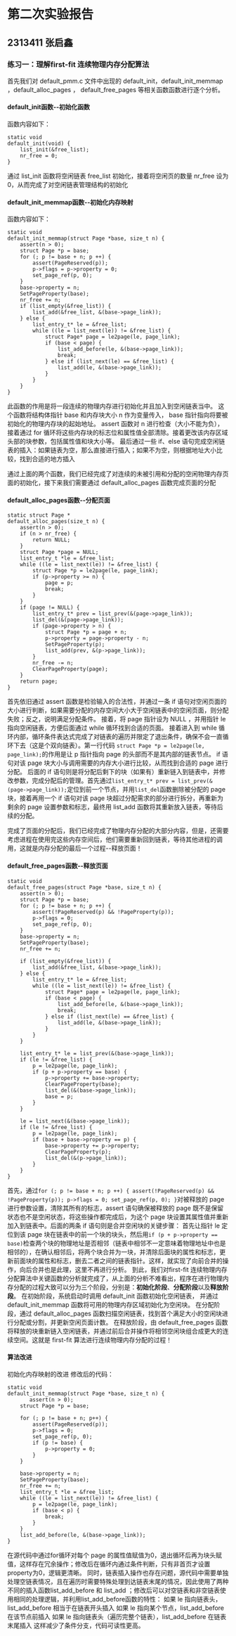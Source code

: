# 第二次实验报告

## 2313411 张启鑫

### 练习一：理解first-fit 连续物理内存分配算法

首先我们对 default_pmm.c 文件中出现的 default_init，default_init_memmap ，default_alloc_pages ， default_free_pages 等相关函数函数进行逐个分析。

#### default_init函数--初始化函数

函数内容如下：

```text
static void
default_init(void) {
    list_init(&free_list); 
    nr_free = 0; 
}
```

通过 list_init 函数将空闲链表 free_list 初始化，接着将空闲页的数量 nr_free 设为0，从而完成了对空闲链表管理结构的初始化

#### default_init_memmap函数--初始化内存映射

函数内容如下：

```text
static void
default_init_memmap(struct Page *base, size_t n) {
    assert(n > 0);
    struct Page *p = base;
    for (; p != base + n; p ++) {
        assert(PageReserved(p));
        p->flags = p->property = 0;
        set_page_ref(p, 0);
    }
    base->property = n;
    SetPageProperty(base);
    nr_free += n;
    if (list_empty(&free_list)) {
        list_add(&free_list, &(base->page_link));
    } else {
        list_entry_t* le = &free_list;
        while ((le = list_next(le)) != &free_list) {
            struct Page* page = le2page(le, page_link);
            if (base < page) {
                list_add_before(le, &(base->page_link));
                break;
            } else if (list_next(le) == &free_list) {
                list_add(le, &(base->page_link));
            }
        }
    }
}
```

此函数的作用是将一段连续的物理内存进行初始化并且加入到空闲链表当中。
这个函数将结构体指针 base 和内存块大小 n 作为变量传入， base 指针指向将要被初始化的物理内存块的起始地址。
assert 函数对 n 进行检查（大小不能为负），接着通过 for 循环将这些内存块的标志位和属性值全部清除。接着更改该内存区域头部的块参数，包括属性值和块大小等。
最后通过一些 if、else 语句完成空闲链表的插入：如果链表为空，那么直接进行插入；如果不为空，则根据地址大小比较，找到合适的地方插入

通过上面的两个函数，我们已经完成了对连续的未被引用和分配的空闲物理内存页面的初始化，接下来我们需要通过 default_alloc_pages 函数完成页面的分配

#### default_alloc_pages函数--分配页面

```text
static struct Page *
default_alloc_pages(size_t n) {
    assert(n > 0);
    if (n > nr_free) {
        return NULL;
    }
    struct Page *page = NULL;
    list_entry_t *le = &free_list;
    while ((le = list_next(le)) != &free_list) {
        struct Page *p = le2page(le, page_link);
        if (p->property >= n) {
            page = p;
            break;
        }
    }
    if (page != NULL) {
        list_entry_t* prev = list_prev(&(page->page_link));
        list_del(&(page->page_link));
        if (page->property > n) {
            struct Page *p = page + n;
            p->property = page->property - n;
            SetPageProperty(p);
            list_add(prev, &(p->page_link));
        }
        nr_free -= n;
        ClearPageProperty(page);
    }
    return page;
}
```

首先依旧通过 assert 函数是检验输入的合法性，并通过一条 if 语句对空闲页面的大小进行判断，如果需要分配的内存空间大小大于空闲链表中的空闲页面，则分配失败；反之，说明满足分配条件。
接着，将 page 指针设为 NULL ，并用指针 le 指向空闲链表，方便后面通过 while 循环找到合适的页面。
接着进入到 while 循环内部，循环条件表达式完成了对链表的遍历并限定了退出条件，确保不会一直循环下去（这是个双向链表）。第一行代码 `struct Page *p = le2page(le, page_link);`的作用是让 p 指针指向 page 的头部而不是其内部的链表节点。 if 语句对该 page 块大小与调用需要的内存大小进行比较，从而找到合适的 page 进行分配。
后面的 if 语句则是将分配后剩下的块（如果有）重新链入到链表中，并修改参数，完成分配后的管理。首先通过`list_entry_t* prev = list_prev(&(page->page_link));`定位到前一个节点，并用`list_del`函数删除被分配的 page 块，接着再用一个 if 语句对该 page 块超过分配需求的部分进行拆分，再重新为剩余的 page 设置参数和标志，最终用 list_add 函数将其重新放入链表，等待后续的分配。

完成了页面的分配后，我们已经完成了物理内存分配的大部分内容，但是，还需要考虑进程在使用完这些内存空间后，他们需要重新回到链表，等待其他进程的调用，这就是内存分配的最后一个过程--释放页面！

#### default_free_pages函数--释放页面

```text
static void
default_free_pages(struct Page *base, size_t n) {
    assert(n > 0);
    struct Page *p = base;
    for (; p != base + n; p ++) {
        assert(!PageReserved(p) && !PageProperty(p));
        p->flags = 0;
        set_page_ref(p, 0);
    }
    base->property = n;
    SetPageProperty(base);
    nr_free += n;

    if (list_empty(&free_list)) {
        list_add(&free_list, &(base->page_link));
    } else {
        list_entry_t* le = &free_list;
        while ((le = list_next(le)) != &free_list) {
            struct Page* page = le2page(le, page_link);
            if (base < page) {
                list_add_before(le, &(base->page_link));
                break;
            } else if (list_next(le) == &free_list) {
                list_add(le, &(base->page_link));
            }
        }
    }

    list_entry_t* le = list_prev(&(base->page_link));
    if (le != &free_list) {
        p = le2page(le, page_link);
        if (p + p->property == base) {
            p->property += base->property;
            ClearPageProperty(base);
            list_del(&(base->page_link));
            base = p;
        }
    }

    le = list_next(&(base->page_link));
    if (le != &free_list) {
        p = le2page(le, page_link);
        if (base + base->property == p) {
            base->property += p->property;
            ClearPageProperty(p);
            list_del(&(p->page_link));
        }
    }
}
```

首先，通过`for (; p != base + n; p ++) { assert(!PageReserved(p) && !PageProperty(p)); p->flags = 0; set_page_ref(p, 0); }`对被释放的 page 进行参数设置，清除其所有的标志，assert 语句确保被释放的 page 既不是保留状态也不是空闲状态，将这些操作都完成后，为这个 page 块设置其属性值并重新加入到链表中。后面的两条 if 语句则是合并空闲块的关键步骤：
首先让指针 le 定位到该 page 块在链表中的前一个块的块头，然后用`if (p + p->property == base)`检查两个块的物理地址是否相邻（链表中相邻不一定意味着物理地址中也是相邻的），在确认相邻后，将两个块合并为一块，并清除后面块的属性和标志，更新前面块的属性和标志，删去二者之间的链表指针。这样，就实现了向前合并的操作，向后合并也是此理，这里不再进行分析。
到此，我们对first-fit 连续物理内存分配算法中关键函数的分析就完成了，从上面的分析不难看出，程序在进行物理内存分配的过程大致可以分为三个阶段，分别是：**初始化阶段**、**分配阶段**以及**释放阶段**。
在初始阶段，系统启动时调用 default_init 函数初始化空闲链表， 并通过 default_init_memmap 函数将可用的物理内存区域初始化为空闲块。
在分配阶段，通过 default_alloc_pages 函数扫描空闲链表，找到首个满足大小的空闲块进行分配或分割，并更新空闲页面计数。
在释放阶段，由 default_free_pages 函数将释放的块重新链入空闲链表，并通过前后合并操作将相邻空闲块组合成更大的连续空间。这就是 first-fit 算法进行连续物理内存分配的过程！

#### 算法改进

初始化内存映射的改进
修改后的代码：

```text
static void
default_init_memmap(struct Page *base, size_t n) {
       assert(n > 0);
    struct Page *p = base;
    
    for (; p != base + n; p++) {
        assert(PageReserved(p));
        p->flags = 0;
        set_page_ref(p, 0);
        if (p != base) {
            p->property = 0;
        }
    }
    
    base->property = n;
    SetPageProperty(base);
    nr_free += n;
    list_entry_t *le = &free_list;
    while ((le = list_next(le)) != &free_list) {
        p = le2page(le, page_link);
        if (base < p) {
            break;
        }
    }
    list_add_before(le, &(base->page_link));
}
```

在源代码中通过for循环对每个 page 的属性值赋值为0，退出循环后再为块头赋值，这样存在冗余操作；修改后在循环内通过条件判断，只有非首页才设置property为0，逻辑更清晰。
同时，链表插入操作也存在问题，源代码中需要单独处理空链表情况，且在遍历时需要特殊处理到达链表末尾的情况，因此使用了两种不同的插入函数list_add_before 和 list_add ；修改后可以对空链表和非空链表使用相同的处理逻辑，并利用list_add_before函数的特性：
如果 le 指向链表头，list_add_before 相当于在链表开头插入
如果 le 指向某个节点，list_add_before 在该节点前插入
如果 le 指向链表头（遍历完整个链表），list_add_before 在链表末尾插入
这样减少了条件分支，代码可读性更高。